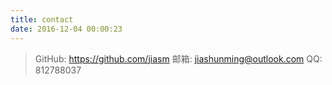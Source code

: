 ```yaml
---
title: contact
date: 2016-12-04 00:00:23
---
```


> GitHub: https://github.com/jiasm
> 邮箱: [jiashunming@outlook.com](mailto:jiashunming@outlook.com)
> QQ: 812788037
